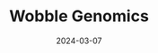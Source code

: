 ---  
layout: startup_page  
title: "Wobble Genomics"  
id: "wobblegenomics.com"  
permalink: "/wobblegenomicswobblegenomics.com03072024/"  
website: "https://www.wobblegenomics.com/"  
funding_round: ""  
funding_amount: "£8.5M"  
investors: "Mercia Ventures, BGF, IQ Capital, EOS Advisors, Old College Capital"  
about: "Wobble Genomics is a University of Edinburgh spin-out developing technology to detect previously invisible 'full-length' RNA. Its novel approach enables long-read sequencing, overcoming challenges of RNA's instability and allowing for optimal detection of full-length RNA, with potential applications in drug development, research, agriculture, and ecology."  
markets: "Biotechnology, Life Sciences"  
hq: "Edinburgh, Scotland, United Kingdom"  
founded_year: "2020"  
linkedin: "https://www.linkedin.com/company/wobble-genomics"  
twitter: "https://twitter.com/wobblegenomics"  
instagram: ""  
facebook: ""  
crunchbase: "https://www.crunchbase.com/organization/wobble-genomics"  
pitchbook: "https://pitchbook.com/profiles/company/470066-77"  

date_display: "07-Mar-2024"  
date: "2024-03-07"

# SEO Optimization  
meta_title: "Wobble Genomics -  Funding (£8.5M)"  
meta_description: "Wobble Genomics, Wobble Genomics is a University of Edinburgh spin-out developing technology to detect previously invisible 'full-length' RNA. Its novel approach enabl..."  
meta_keywords: "Wobble Genomics, Biotechnology, Life Sciences,  funding"  
canonical_url: "https://startup.projectstartups.com/wobblegenomicswobblegenomics.com03072024/"  
---